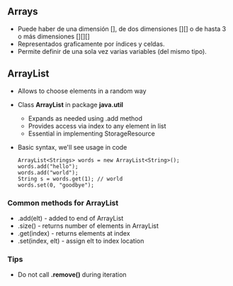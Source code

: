 ## Arrays  

* Puede haber de una dimensión [], de dos dimensiones [][] o de hasta 3 o más dimensiones [][][]  
* Representados graficamente por índices y celdas.
* Permite definir de una sola vez varias variables (del mismo tipo).

## ArrayList

* Allows to choose elements in a random way  
* Class **ArrayList** in package **java.util**  
  * Expands as needed using .add method  
  * Provides access via index to any element in list  
  * Essential in implementing StorageResource  

* Basic syntax, we'll see usage in code  

      ArrayList<Strings> words = new ArrayList<String>();
      words.add("hello");
      words.add("world");
      String s = words.get(1); // world
      words.set(0, "goodbye"); 

### Common methods for ArrayList  

* .add(elt) - added to end of ArrayList
* .size() - returns number of elements in ArrayList
* .get(index) - returns elements at index
* .set(index, elt) - assign elt to index location

### Tips

* Do not call **.remove()** during iteration
